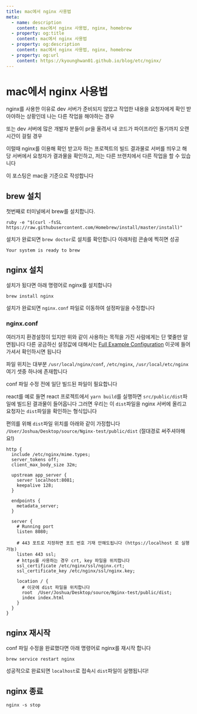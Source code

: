 ```yaml
---
title: mac에서 nginx 사용법
meta:
  - name: description
    content: mac에서 nginx 사용법, nginx, homebrew
  - property: og:title
    content: mac에서 nginx 사용법
  - property: og:description
    content: mac에서 nginx 사용법, nginx, homebrew
  - property: og:url
    content: https://kyounghwan01.github.io/blog/etc/nginx/
---
```


# mac에서 nginx 사용법

nginx를 사용한 이유로 dev 서버가 준비되지 않았고 작업한 내용을 요청자에게 확인 받아야하는 상황인데 나는 다른 작업을 해야하는 경우

또는 dev 서버에 많은 개발자 분들이 pr을 올려서 내 코드가 파이프라인 돌기까지 오랜 시간이 걸릴 경우

이럴때 nginx를 이용해 확인 받고자 하는 프로젝트의 빌드 결과물로 서버를 띄우고 해당 서버에서 요청자가 결과물을 확인하고, 저는 다른 브랜치에서 다른 작업을 할 수 있습니다

이 포스팅은 mac을 기준으로 작성합니다

## brew 설치

첫번째로 터미널에서 brew를 설치합니다.

```
ruby -e "$(curl -fsSL https://raw.githubusercontent.com/Homebrew/install/master/install)"
```

설치가 완료되면 `brew doctor`로 설치를 확인합니다 아래처럼 콘솔에 찍히면 성공

```
Your system is ready to brew
```

## nginx 설치

설치가 됬다면 아래 명령어로 nginx를 설치합니다

```
brew install nginx
```

설치가 완료되면 `nginx.conf` 파일로 이동하여 설정파일을 수정합니다

### nginx.conf

여러가지 환경설정이 있지만 위와 같이 사용하는 목적을 가진 사람에게는 단 몇줄만 알면됩니다 다른 궁금하신 설정값에 대해서는 [Full Example Configuration](https://www.nginx.com/resources/wiki/start/topics/examples/full/) 이곳에 들어가셔서 확인하시면 됩니다

파일 위치는 대부분 `/usr/local/nginx/conf`, `/etc/nginx`, `/usr/local/etc/nginx` 여기 셋중 하나에 존재합니다

conf 파일 수정 전에 일단 빌드된 파일이 필요합니다

react를 예로 들면 react 프로젝트에서 `yarn build`를 실행하면 `src/public/dist`파일에 빌드된 결과물이 들어옵니다 그러면 우리는 이 `dist`파일을 nginx 서버에 올리고 요청자는 `dist`파일을 확인하는 형식입니다

편의를 위해 `dist`파일 위치를 아래와 같이 가정합니다 `/User/Joshua/Desktop/source/Nginx-test/public/dist` (절대경로 써주셔야해요!)

```
http {
  include /etc/nginx/mime.types;
  server_tokens off;
  client_max_body_size 32m;

  upstream app_server {
    server localhost:8081;
    keepalive 128;
  }

  endpoints {
    metadata_server;
  }

  server {
    # Running port
    listen 8080;

    # 443 포트로 지정하면 포트 번호 기재 안해도됩니다 (https://localhost 로 실행가능)
    listen 443 ssl;
    # https를 사용하는 경우 crt, key 파일을 위치합니다
    ssl_certificate /etc/nginx/ssl/nginx.crt;
    ssl_certificate_key /etc/nginx/ssl/nginx.key;

    location / {
      # 이곳에 dist 파일을 위치합니다
      root  /User/Joshua/Desktop/source/Nginx-test/public/dist;
      index index.html
    }
  }
}
```

## nginx 재시작

conf 파일 수정을 완료했다면 아래 명령어로 nginx를 재시작 합니다

```
brew service restart nginx
```

성공적으로 완료되면 `localhost`로 접속시 `dist`파일이 실행됩니다!

## nginx 종료

`nginx -s stop`

<TagLinks />

<Comment />

